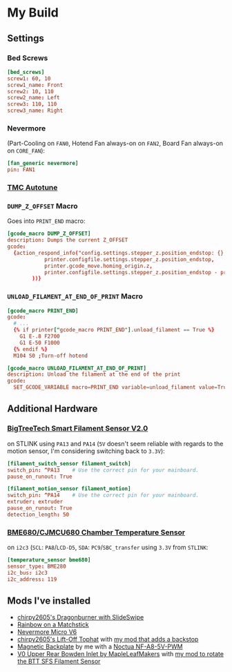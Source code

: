 # My Build

## Settings

### Bed Screws

```toml
[bed_screws]
screw1: 60, 10
screw1_name: Front
screw2: 10, 110
screw2_name: Left
screw3: 110, 110
screw3_name: Right
```

### Nevermore

(Part-Cooling on `FAN0`, Hotend Fan always-on on `FAN2`, Board Fan always-on on `CORE_FAN`):

```toml
[fan_generic nevermore]
pin: FAN1
```

### [TMC Autotune](./motors.md#tmc-autotune)

### `DUMP_Z_OFFSET` Macro

Goes into `PRINT_END` macro:

```toml
[gcode_macro DUMP_Z_OFFSET]
description: Dumps the current Z_OFFSET
gcode:
  {action_respond_info("config.settings.stepper_z.position_endstop: {}, gcode_move.homing_origin.z: {}, effective z-offset: {}".format(
            printer.configfile.settings.stepper_z.position_endstop,
            printer.gcode_move.homing_origin.z,
            printer.configfile.settings.stepper_z.position_endstop - printer.gcode_move.homing_origin.z,
        ))}
```

### `UNLOAD_FILAMENT_AT_END_OF_PRINT` Macro

```toml
[gcode_macro PRINT_END]
gcode:
  # ...
  {% if printer["gcode_macro PRINT_END"].unload_filament == True %}
    G1 E-.8 F2700
    G1 E-50 F1000
  {% endif %}
  M104 S0 ;Turn-off hotend

[gcode_macro UNLOAD_FILAMENT_AT_END_OF_PRINT]
description: Unload the filament at the end of the print
gcode:
  SET_GCODE_VARIABLE macro=PRINT_END variable=unload_filament value=True
```

## Additional Hardware

### [BigTreeTech Smart Filament Sensor V2.0](https://biqu.equipment/products/btt-sfs-v2-0-smart-filament-sensor)

on STLINK using `PA13` and `PA14` (`5V` doesn't seem reliable with regards to the motion sensor, I'm considering switching back to `3.3V`):

```toml
[filament_switch_sensor filament_switch]
switch_pin: ^PA13    # Use the correct pin for your mainboard.
pause_on_runout: True

[filament_motion_sensor filament_motion]
switch_pin: ^PA14    # Use the correct pin for your mainboard.
extruder: extruder
pause_on_runout: True
detection_length: 50
```

### [BME680/CJMCU680 Chamber Temperature Sensor](https://aliexpress.com/item/1005005970382773.html)

on `i2c3` (`SCL`: `PA8`/`LCD-D5`, `SDA`: `PC9`/`SBC_transfer` using `3.3V` from `STLINK`:

```toml
[temperature_sensor bme680]
sensor_type: BME280
i2c_bus: i2c3
i2c_address: 119
```

## Mods I've installed

- [chirpy2605's Dragonburner with SlideSwipe](https://github.com/chirpy2605/voron/tree/main/V0/Dragon_Burner)
- [Rainbow on a Matchstick](https://github.com/VoronDesign/Voron-Hardware/tree/master/Daylight/Rainbow_on_a_matchstick)
- [Nevermore Micro V6](https://github.com/nevermore3d/Nevermore_Micro/tree/master/V6)
- [chirpy2605's Lift-Off Tophat](https://github.com/chirpy2605/voron/tree/main/V0/Lift-Off_Tophat_Hinges) with [my mod that adds a backstop](https://www.printables.com/model/659597-chirpys-v02-lift-off-tophat-hinges-with-backstop)
- [Magnetic Backplate](https://www.printables.com/model/659559-magnetic-backplate-for-voron-v02) by me with a [Noctua NF-A8-5V-PWM](https://noctua.at/en/products/fan/nf-a8-5v-pwm)
- [V0 Upper Rear Bowden Inlet by MapleLeafMakers](https://github.com/MapleLeafMakers/V0_Upper_Rear_Bowden_Inlet/tree/main) with [my mod to rotate the BTT SFS Filament Sensor](https://github.com/MapleLeafMakers/V0_Upper_Rear_Bowden_Inlet/pull/1)

